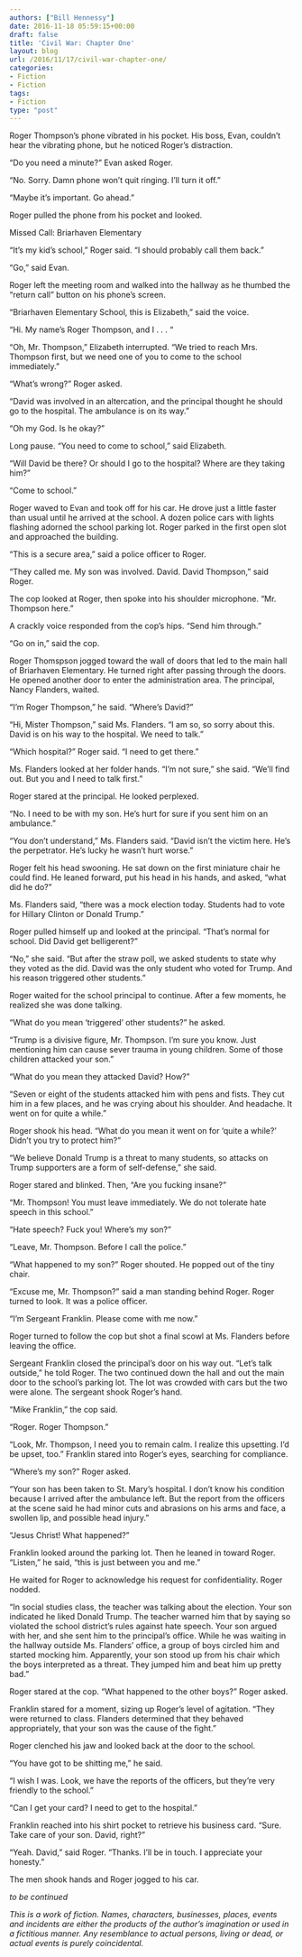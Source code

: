 ```yaml
---
authors: ["Bill Hennessy"]
date: 2016-11-18 05:59:15+00:00
draft: false
title: 'Civil War: Chapter One'
layout: blog
url: /2016/11/17/civil-war-chapter-one/
categories:
- Fiction
- Fiction
tags:
- Fiction
type: "post"
---
```


Roger Thompson’s phone vibrated in his pocket. His boss, Evan, couldn’t hear the vibrating phone, but he noticed Roger’s distraction.

“Do you need a minute?” Evan asked Roger.

“No. Sorry. Damn phone won’t quit ringing. I’ll turn it off.”

“Maybe it’s important. Go ahead.”

Roger pulled the phone from his pocket and looked.

Missed Call: Briarhaven Elementary

“It’s my kid’s school,” Roger said. “I should probably call them back.”

“Go,” said Evan.

Roger left the meeting room and walked into the hallway as he thumbed the “return call” button on his phone’s screen.

“Briarhaven Elementary School, this is Elizabeth,” said the voice.

“Hi. My name’s Roger Thompson, and I . . . “

“Oh, Mr. Thompson,” Elizabeth interrupted. “We tried to reach Mrs. Thompson first, but we need one of you to come to the school immediately.”

“What’s wrong?” Roger asked.

“David was involved in an altercation, and the principal thought he should go to the hospital. The ambulance is on its way.”

“Oh my God. Is he okay?”

Long pause. “You need to come to school,” said Elizabeth.

“Will David be there? Or should I go to the hospital? Where are they taking him?”

“Come to school.”

Roger waved to Evan and took off for his car. He drove just a little faster than usual until he arrived at the school. A dozen police cars with lights flashing adorned the school parking lot. Roger parked in the first open slot and approached the building.

“This is a secure area,” said a police officer to Roger.

“They called me. My son was involved. David. David Thompson,” said Roger.

The cop looked at Roger, then spoke into his shoulder microphone. “Mr. Thompson here.”

A crackly voice responded from the cop’s hips. “Send him through.”

“Go on in,” said the cop.

Roger Thomspson jogged toward the wall of doors that led to the main hall of Briarhaven Elementary. He turned right after passing through the doors. He opened another door to enter the administration area. The principal, Nancy Flanders, waited.

“I’m Roger Thompson,” he said. “Where’s David?”

“Hi, Mister Thompson,” said Ms. Flanders. “I am so, so sorry about this. David is on his way to the hospital. We need to talk.”

“Which hospital?” Roger said. “I need to get there.”

Ms. Flanders looked at her folder hands. “I’m not sure,” she said. “We’ll find out. But you and I need to talk first.”

Roger stared at the principal. He looked perplexed.

“No. I need to be with my son. He’s hurt for sure if you sent him on an ambulance.”

“You don’t understand,” Ms. Flanders said. “David isn’t the victim here. He’s the perpetrator. He’s lucky he wasn’t hurt worse.”

Roger felt his head swooning. He sat down on the first miniature chair he could find. He leaned forward, put his head in his hands, and asked, “what did he do?”

Ms. Flanders said, “there was a mock election today. Students had to vote for Hillary Clinton or Donald Trump.”

Roger pulled himself up and looked at the principal. “That’s normal for school. Did David get belligerent?”

“No,” she said. “But after the straw poll, we asked students to state why they voted as the did. David was the only student who voted for Trump. And his reason triggered other students.”

Roger waited for the school principal to continue. After a few moments, he realized she was done talking.

“What do you mean ‘triggered’ other students?” he asked.

“Trump is a divisive figure, Mr. Thompson. I’m sure you know. Just mentioning him can cause sever trauma in young children. Some of those children attacked your son.”

“What do you mean they attacked David? How?”

“Seven or eight of the students attacked him with pens and fists. They cut him in a few places, and he was crying about his shoulder. And headache. It went on for quite a while.”

Roger shook his head. “What do you mean it went on for ‘quite a while?’ Didn’t you try to protect him?”

“We believe Donald Trump is a threat to many students, so attacks on Trump supporters are a form of self-defense,” she said.

Roger stared and blinked. Then, “Are you fucking insane?”

“Mr. Thompson! You must leave immediately. We do not tolerate hate speech in this school.”

“Hate speech? Fuck you! Where’s my son?”

“Leave, Mr. Thompson. Before I call the police.”

“What happened to my son?” Roger shouted. He popped out of the tiny chair.

“Excuse me, Mr. Thompson?” said a man standing behind Roger. Roger turned to look. It was a police officer.

“I’m Sergeant Franklin. Please come with me now.”

Roger turned to follow the cop but shot a final scowl at Ms. Flanders before leaving the office.

Sergeant Franklin closed the principal’s door on his way out. “Let’s talk outside,” he told Roger. The two continued down the hall and out the main door to the school’s parking lot. The lot was crowded with cars but the two were alone. The sergeant shook Roger’s hand.

“Mike Franklin,” the cop said.

“Roger. Roger Thompson.”

“Look, Mr. Thompson, I need you to remain calm. I realize this upsetting. I’d be upset, too.” Franklin stared into Roger’s eyes, searching for compliance.

“Where’s my son?” Roger asked.

“Your son has been taken to St. Mary’s hospital. I don’t know his condition because I arrived after the ambulance left. But the report from the officers at the scene said he had minor cuts and abrasions on his arms and face, a swollen lip, and possible head injury.”

“Jesus Christ! What happened?”

Franklin looked around the parking lot. Then he leaned in toward Roger. “Listen,” he said, “this is just between you and me.”

He waited for Roger to acknowledge his request for confidentiality. Roger nodded.

“In social studies class, the teacher was talking about the election. Your son indicated he liked Donald Trump. The teacher warned him that by saying so violated the school district’s rules against hate speech. Your son argued with her, and she sent him to the principal’s office. While he was waiting in the hallway outside Ms. Flanders’ office, a group of boys circled him and started mocking him. Apparently, your son stood up from his chair which the boys interpreted as a threat. They jumped him and beat him up pretty bad.”

Roger stared at the cop. “What happened to the other boys?” Roger asked.

Franklin stared for a moment, sizing up Roger’s level of agitation. “They were returned to class. Flanders determined that they behaved appropriately, that your son was the cause of the fight.”

Roger clenched his jaw and looked back at the door to the school.

“You have got to be shitting me,” he said.

“I wish I was. Look, we have the reports of the officers, but they’re very friendly to the school.”

“Can I get your card? I need to get to the hospital.”

Franklin reached into his shirt pocket to retrieve his business card. “Sure. Take care of your son. David, right?”

“Yeah. David,” said Roger. “Thanks. I’ll be in touch. I appreciate your honesty.”

The men shook hands and Roger jogged to his car.

_to be continued_

_This is a work of fiction. Names, characters, businesses, places, events and incidents are either the products of the author’s imagination or used in a fictitious manner. Any resemblance to actual persons, living or dead, or actual events is purely coincidental._


